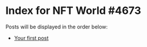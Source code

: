 # Index for NFT World #4673
Posts will be displayed in the order below:

- [Your first post](./001-first.md)

